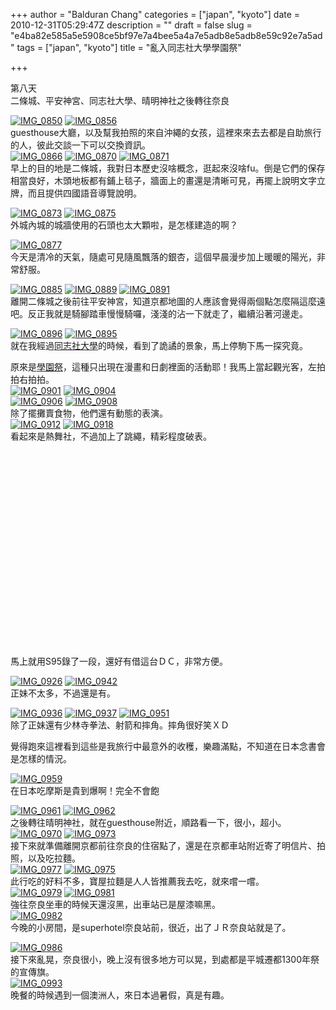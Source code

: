 +++
author = "Balduran Chang"
categories = ["japan", "kyoto"]
date = 2010-12-31T05:29:47Z
description = ""
draft = false
slug = "e4ba82e585a5e5908ce5bf97e7a4bee5a4a7e5adb8e5adb8e59c92e7a5ad"
tags = ["japan", "kyoto"]
title = "亂入同志社大學學園祭"

+++


第八天  
 二條城、平安神宮、同志社大學、晴明神社之後轉往奈良

[![IMG_0850](http://farm5.static.flickr.com/4129/5223779162_7531646db0_m.jpg)](http://www.flickr.com/photos/balduran/5223779162/ "IMG_0850 by balduran, on Flickr") [![IMG_0856](http://farm5.static.flickr.com/4089/5223189209_0f9d206014_m.jpg)](http://www.flickr.com/photos/balduran/5223189209/ "IMG_0856 by balduran, on Flickr")  
 guesthouse大廳，以及幫我拍照的來自沖繩的女孩，這裡來來去去都是自助旅行的人，彼此交談一下可以交換資訊。  
[![IMG_0866](http://farm6.static.flickr.com/5246/5223797820_a6550495e3_m.jpg)](http://www.flickr.com/photos/balduran/5223797820/ "IMG_0866 by balduran, on Flickr") [![IMG_0870](http://farm5.static.flickr.com/4148/5223206587_0f9892b678_m.jpg)](http://www.flickr.com/photos/balduran/5223206587/ "IMG_0870 by balduran, on Flickr") [![IMG_0871](http://farm6.static.flickr.com/5084/5223207941_9ec6018c37_m.jpg)](http://www.flickr.com/photos/balduran/5223207941/ "IMG_0871 by balduran, on Flickr")  
 早上的目的地是二條城，我對日本歷史沒啥概念，逛起來沒啥fu。倒是它們的保存相當良好，木頭地板都有鋪上毯子，牆面上的畫還是清晰可見，再擺上說明文字立牌，而且提供四國語音導覽說明。

[![IMG_0873](http://farm5.static.flickr.com/4151/5223211017_121d826fa4_m.jpg)](http://www.flickr.com/photos/balduran/5223211017/ "IMG_0873 by balduran, on Flickr") [![IMG_0875](http://farm5.static.flickr.com/4124/5223215097_5bdc225f97_m.jpg)](http://www.flickr.com/photos/balduran/5223215097/ "IMG_0875 by balduran, on Flickr")  
 外城內城的城牆使用的石頭也太大顆啦，是怎樣建造的啊？

[![IMG_0877](http://farm5.static.flickr.com/4145/5223219287_4bb73aa47f_m.jpg)](http://www.flickr.com/photos/balduran/5223219287/ "IMG_0877 by balduran, on Flickr")  
 今天是清冷的天氣，隨處可見隨風飄落的銀杏，這個早晨漫步加上暖暖的陽光，非常舒服。

[![IMG_0885](http://farm6.static.flickr.com/5127/5223231069_93b0d090f6_m.jpg)](http://www.flickr.com/photos/balduran/5223231069/ "IMG_0885 by balduran, on Flickr") [![IMG_0889](http://farm6.static.flickr.com/5002/5223234877_e9d5ea4701_m.jpg)](http://www.flickr.com/photos/balduran/5223234877/ "IMG_0889 by balduran, on Flickr") [![IMG_0891](http://farm6.static.flickr.com/5167/5223238481_6007a2b202_m.jpg)](http://www.flickr.com/photos/balduran/5223238481/ "IMG_0891 by balduran, on Flickr")  
 離開二條城之後前往平安神宮，知道京都地圖的人應該會覺得兩個點怎麼隔這麼遠吧。反正我就是騎腳踏車慢慢騎囉，淺淺的沾一下就走了，繼續沿著河邊走。

[![IMG_0896](http://farm5.static.flickr.com/4092/5223842942_afa4fe9d61_m.jpg)](http://www.flickr.com/photos/balduran/5223842942/ "IMG_0896 by balduran, on Flickr") [![IMG_0895](http://farm5.static.flickr.com/4148/5223244851_5bd0b9b4e0_m.jpg)](http://www.flickr.com/photos/balduran/5223244851/ "IMG_0895 by balduran, on Flickr")  
 就在我經過[同志社大學](http://www.doshisha.ac.jp/chs/)的時候，看到了詭譎的景象，馬上停駒下馬一探究竟。

原來是[學園祭](http://www.doshisha.ac.jp/students/schedule/eve/index.php)，這種只出現在漫畫和日劇裡面的活動耶！我馬上當起觀光客，左拍拍右拍拍。  
[![IMG_0901](http://farm5.static.flickr.com/4103/5223849468_862ced8faf_m.jpg)](http://www.flickr.com/photos/balduran/5223849468/ "IMG_0901 by balduran, on Flickr") [![IMG_0904](http://farm6.static.flickr.com/5089/5223853490_1046827f37_m.jpg)](http://www.flickr.com/photos/balduran/5223853490/ "IMG_0904 by balduran, on Flickr")  
[![IMG_0906](http://farm6.static.flickr.com/5163/5223856490_d17047901e_m.jpg)](http://www.flickr.com/photos/balduran/5223856490/ "IMG_0906 by balduran, on Flickr") [![IMG_0908](http://farm6.static.flickr.com/5130/5223859420_ec060ac012_m.jpg)](http://www.flickr.com/photos/balduran/5223859420/ "IMG_0908 by balduran, on Flickr")  
 除了擺攤賣食物，他們還有動態的表演。  
[![IMG_0912](http://farm5.static.flickr.com/4107/5223268519_69b90794f6_m.jpg)](http://www.flickr.com/photos/balduran/5223268519/ "IMG_0912 by balduran, on Flickr") [![IMG_0918](http://farm5.static.flickr.com/4108/5223867188_98ea5c702d_m.jpg)](http://www.flickr.com/photos/balduran/5223867188/ "IMG_0918 by balduran, on Flickr")  
 看起來是熱舞社，不過加上了跳繩，精彩程度破表。  
<object height="340" width="560"><param name="movie" value="http://www.youtube.com/v/Bn_ZWohDWFg?fs=1&hl=zh_TW"></param><param name="allowFullScreen" value="true"></param><param name="allowscriptaccess" value="always"></param><embed allowfullscreen="true" allowscriptaccess="always" height="340" src="http://www.youtube.com/v/Bn_ZWohDWFg?fs=1&hl=zh_TW" type="application/x-shockwave-flash" width="560"></embed></object>  
 馬上就用S95錄了一段，還好有借這台ＤＣ，非常方便。

[![IMG_0926](http://farm5.static.flickr.com/4126/5223279581_934bb18287_m.jpg)](http://www.flickr.com/photos/balduran/5223279581/ "IMG_0926 by balduran, on Flickr") [![IMG_0942](http://farm5.static.flickr.com/4087/5223303727_09efa7d0b0_m.jpg)](http://www.flickr.com/photos/balduran/5223303727/ "IMG_0942 by balduran, on Flickr")  
 正妹不太多，不過還是有。

[![IMG_0936](http://farm6.static.flickr.com/5243/5223294657_14ebe8fd76_m.jpg)](http://www.flickr.com/photos/balduran/5223294657/ "IMG_0936 by balduran, on Flickr") [![IMG_0937](http://farm5.static.flickr.com/4110/5223296377_3e6560e8ab_m.jpg)](http://www.flickr.com/photos/balduran/5223296377/ "IMG_0937 by balduran, on Flickr") [![IMG_0951](http://farm5.static.flickr.com/4110/5223915408_abef412e44_m.jpg)](http://www.flickr.com/photos/balduran/5223915408/ "IMG_0951 by balduran, on Flickr")  
 除了正妹還有少林寺拳法、射箭和摔角。摔角很好笑ＸＤ

覺得跑來這裡看到這些是我旅行中最意外的收穫，樂趣滿點，不知道在日本念書會是怎樣的情況。

[![IMG_0959](http://farm5.static.flickr.com/4133/5223928172_905f22e036_m.jpg)](http://www.flickr.com/photos/balduran/5223928172/ "IMG_0959 by balduran, on Flickr")  
 在日本吃摩斯是貴到爆啊！完全不會飽

[![IMG_0961](http://farm6.static.flickr.com/5046/5223931792_44489f7dd0_m.jpg)](http://www.flickr.com/photos/balduran/5223931792/ "IMG_0961 by balduran, on Flickr") [![IMG_0962](http://farm6.static.flickr.com/5045/5223337005_84b6305ca7_m.jpg)](http://www.flickr.com/photos/balduran/5223337005/ "IMG_0962 by balduran, on Flickr")  
 之後轉往晴明神社，就在guesthouse附近，順路看一下，很小，超小。  
[![IMG_0970](http://farm5.static.flickr.com/4112/5223942114_de4c54d48a_m.jpg)](http://www.flickr.com/photos/balduran/5223942114/ "IMG_0970 by balduran, on Flickr") [![IMG_0973](http://farm5.static.flickr.com/4144/5223349461_d96e9554dd_m.jpg)](http://www.flickr.com/photos/balduran/5223349461/ "IMG_0973 by balduran, on Flickr")  
 接下來就準備離開京都前往奈良的住宿點了，還是在京都車站附近寄了明信片、拍照，以及吃拉麵。  
[![IMG_0977](http://farm6.static.flickr.com/5003/5223951374_019e222717_m.jpg)](http://www.flickr.com/photos/balduran/5223951374/ "IMG_0977 by balduran, on Flickr") [![IMG_0975](http://farm6.static.flickr.com/5047/5223352337_68b0dcc0ec_m.jpg)](http://www.flickr.com/photos/balduran/5223352337/ "IMG_0975 by balduran, on Flickr")  
 此行吃的好料不多，寶屋拉麵是人人皆推薦我去吃，就來嚐一嚐。  
[![IMG_0979](http://farm5.static.flickr.com/4148/5223954280_d8e28f0f30_m.jpg)](http://www.flickr.com/photos/balduran/5223954280/ "IMG_0979 by balduran, on Flickr") [![IMG_0981](http://farm5.static.flickr.com/4147/5223360017_a10dd395f9_m.jpg)](http://www.flickr.com/photos/balduran/5223360017/ "IMG_0981 by balduran, on Flickr")  
 強往奈良坐車的時候天還沒黑，出車站已是屋漆嘛黑。  
[![IMG_0982](http://farm6.static.flickr.com/5204/5223361585_17fdb3a665_m.jpg)](http://www.flickr.com/photos/balduran/5223361585/ "IMG_0982 by balduran, on Flickr")  
 今晚的小房間，是superhotel奈良站前，很近，出了ＪＲ奈良站就是了。

[![IMG_0986](http://farm6.static.flickr.com/5244/5223964728_2c80204e6a_m.jpg)](http://www.flickr.com/photos/balduran/5223964728/ "IMG_0986 by balduran, on Flickr")  
 接下來亂晃，奈良很小，晚上沒有很多地方可以晃，到處都是平城遷都1300年祭的宣傳旗。  
[![IMG_0993](http://farm6.static.flickr.com/5242/5223378927_336e05d9dc_m.jpg)](http://www.flickr.com/photos/balduran/5223378927/ "IMG_0993 by balduran, on Flickr")  
 晚餐的時候遇到一個澳洲人，來日本過暑假，真是有趣。

